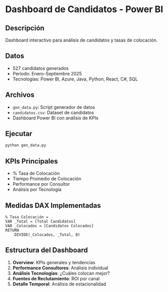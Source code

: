 # Dashboard de Candidatos - Power BI

## Descripción
Dashboard interactivo para análisis de candidatos y tasas de colocación.

## Datos
- 527 candidatos generados
- Período: Enero-Septiembre 2025
- Tecnologías: Power BI, Azure, Java, Python, React, C#, SQL

## Archivos
- `gen_data.py`: Script generador de datos
- `candidatos.csv`: Dataset de candidatos
- Dashboard Power BI con análisis de KPIs

## Ejecutar
```bash
python gen_data.py
```

## KPIs Principales
- % Tasa de Colocación
- Tiempo Promedio de Colocación
- Performance por Consultor
- Análisis por Tecnología

## Medidas DAX Implementadas
```dax
% Tasa Colocación = 
VAR _Total = [Total Candidatos]
VAR _Colocados = [Candidatos Colocados]
RETURN
    DIVIDE(_Colocados, _Total, 0)
```

## Estructura del Dashboard
1. **Overview**: KPIs generales y tendencias
2. **Performance Consultores**: Análisis individual
3. **Análisis Tecnologías**: ¿Cuáles colocan mejor?
4. **Fuentes de Reclutamiento**: ROI por canal
5. **Detalle Temporal**: Análisis de estacionalidad